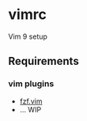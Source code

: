 # vimrc
Vim 9 setup

## Requirements

### vim plugins

- [fzf.vim](https://github.com/junegunn/fzf.vim)
- ... WIP
